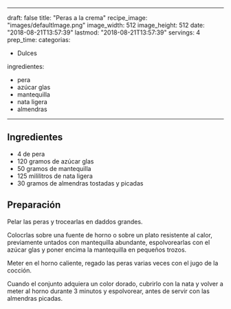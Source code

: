 
---
draft: false
title: "Peras a la crema"
recipe_image: "images/defaultImage.png"
image_width: 512
image_height: 512
date: "2018-08-21T13:57:39"
lastmod: "2018-08-21T13:57:39"
servings: 4
prep_time: 
categorias:
  - Dulces

ingredientes:
  - pera
  - azúcar glas
  - mantequilla
  - nata ligera
  - almendras
---

## Ingredientes
- 4  de pera
- 120 gramos de azúcar glas
- 50 gramos de mantequilla
- 125 mililitros de nata ligera
- 30 gramos de almendras tostadas y picadas

## Preparación
Pelar las peras y trocearlas en daddos grandes. 

Colocrlas sobre una fuente de horno o sobre un plato resistente al calor, previamente untados con mantequilla abundante, espolvorearlas con el azúcar glas y poner encima la mantequilla en pequeños trozos.

Meter en el horno caliente, regado las peras varias veces con el jugo de la cocción.

Cuando el conjunto adquiera un color dorado, cubrirlo con la nata y volver a meter al horno durante 3 minutos y espolvorear, antes de servir con las almendras picadas.


